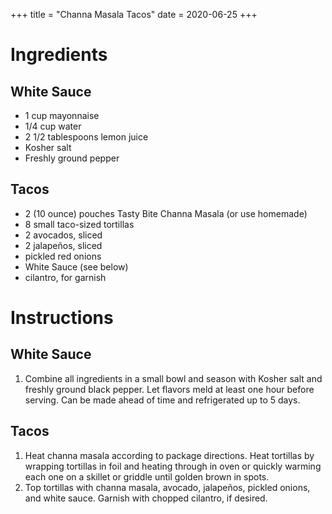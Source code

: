 +++
title = "Channa Masala Tacos"
date = 2020-06-25
+++
# Ingredients

## White Sauce

-   1 cup mayonnaise
-   1/4 cup water
-   2 1/2 tablespoons lemon juice
-   Kosher salt
-   Freshly ground pepper

## Tacos

-   2 (10 ounce) pouches Tasty Bite Channa Masala (or use homemade)
-   8 small taco-sized tortillas
-   2 avocados, sliced
-   2 jalapeños, sliced
-   pickled red onions
-   White Sauce (see below)
-   cilantro, for garnish

# Instructions

## White Sauce

1. Combine all ingredients in a small bowl and season with Kosher salt and freshly ground black pepper. Let flavors meld at least one hour before serving. Can be made ahead of time and refrigerated up to 5 days.

## Tacos

1. Heat channa masala according to package directions. Heat tortillas by wrapping tortillas in foil and heating through in oven or quickly warming each one on a skillet or griddle until golden brown in spots.
2. Top tortillas with channa masala, avocado, jalapeños, pickled onions, and white sauce. Garnish with chopped cilantro, if desired.

